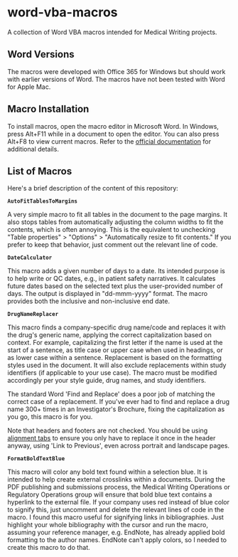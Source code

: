 # word-vba-macros
A collection of Word VBA macros intended for Medical Writing projects.

## Word Versions
The macros were developed with Office 365 for Windows but should work with earlier versions of Word. The macros have not been tested with Word for Apple Mac.

## Macro Installation
To install macros, open the macro editor in Microsoft Word. In Windows, press Alt+F11 while in a document to open the editor. You can also press Alt+F8 to view current macros. Refer to the [official documentation](https://support.microsoft.com/en-us/office/create-or-run-a-macro-c6b99036-905c-49a6-818a-dfb98b7c3c9c) for additional details.

## List of Macros
Here's a brief description of the content of this repository:

**`AutoFitTablesToMargins`**

A very simple macro to fit all tables in the document to the page margins. It also stops tables from automatically adjusting the column widths to fit the contents, which is often annoying. This is the equivalent to unchecking "Table properties" > "Options" > "Automatically resize to fit contents." If you prefer to keep that behavior, just comment out the relevant line of code.

**`DateCalculator`**

This macro adds a given number of days to a date. Its intended purpose is to help write or QC dates, e.g., in patient safety narratives. It calculates future dates based on the selected text plus the user-provided number of days. The output is displayed in "dd-mmm-yyyy" format. The macro provides both the inclusive and non-inclusive end date.

**`DrugNameReplacer`**

This macro finds a company-specific drug name/code and replaces it with the drug's generic name, applying the correct capitalization based on context. For example, capitalizing the first letter if the name is used at the start of a sentence, as title case or upper case when used in headings, or as lower case within a sentence. Replacement is based on the formatting styles used in the document. It will also exclude replacements within study identifiers (if applicable to your use case). The macro must be modified accordingly per your style guide, drug names, and study identifiers.

The standard Word 'Find and Replace' does a poor job of matching the correct case of a replacement. If you've ever had to find and replace a drug name 300+ times in an Investigator's Brochure, fixing the capitalization as you go, this macro is for you.
  
Note that headers and footers are not checked. You should be using [alignment tabs](https://cybertext.wordpress.com/2014/07/25/word-auto-aligning-headerfooter-info-in-portrait-and-landscape-pages) to ensure you only have to replace it once in the header anyway, using 'Link to Previous', even across portrait and landscape pages.

**`FormatBoldTextBlue`**

This macro will color any bold text found within a selection blue. It is intended to help create external crosslinks within a documents. During the PDF publishing and submissions process, the Medical Writing Operations or Regulatory Operations group will ensure that bold blue text contains a hyperlink to the external file. If your company uses red instead of blue color to signify this, just uncomment and delete the relevant lines of code in the macro. I found this macro useful for signifying links in bibliographies. Just highlight your whole bibliography with the cursor and run the macro, assuming your reference manager, e.g. EndNote, has already applied bold formatting to the author names. EndNote can't apply colors, so I needed to create this macro to do that.

